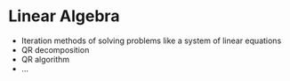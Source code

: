 # Linear Algebra
* Iteration methods of solving problems like a system of linear equations
* QR decomposition
* QR algorithm
* ...
